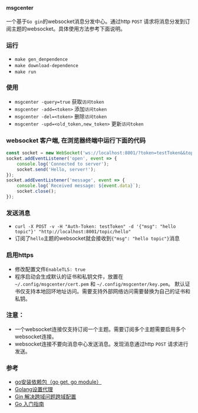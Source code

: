 #### msgcenter
一个基于`Go gin`的websocket消息分发中心。通过http `POST` 请求将消息分发到订阅主题的websocket。具体使用方法参考下面说明。

### 运行
- `make gen_denpendence`
- `make download-dependence`
- `make run`

### 使用
- `msgcenter -query=true` 获取`访问token`
- `msgcenter -add=<token>` 添加`访问token`
- `msgcenter -del=<token>` 删除`访问token`
- `msgcenter -upd=<old_token,new_token>` 更新`访问token`

### websocket 客户端, 在浏览器终端中运行下面的代码
```js
const socket = new WebSocket('ws://localhost:8001/?token=testToken&&topic=hello');
socket.addEventListener('open', event => {
    console.log('Connected to server');
    socket.send('Hello, server!');
});
socket.addEventListener('message', event => {
    console.log(`Received message: ${event.data}`);
    socket.close();
});
```

### 发送消息
- `curl -X POST -v -H "Auth-Token: testToken" -d '{"msg": "hello topic"}' "http://localhost:8001/topic/hello"`
- 订阅了`hello`主题的websocket就会接收到`{"msg": "hello topic"}`消息


### 启用https
- 修改配置文件`EnableTLS: true`
- 程序启动会生成默认的证书和私钥文件，放置在`~/.config/msgcenter/cert.pem` 和 `~/.config/msgcenter/key.pem`。 默认证书仅支持本地回环地址访问。需要支持外部网络访问需要替换为自己的证书和私钥。

### 注意：
- 一个websocket连接仅支持订阅一个主题。需要订阅多个主题需要启用多个websocket连接。
- websocket连接不要向消息中心发送消息。发现消息通过http `POST` 请求进行发送。

### 参考
- [go安装依赖包（go get, go module）](https://blog.csdn.net/weixin_41519463/article/details/103501485)
- [Golang设置代理](https://developer.aliyun.com/article/879662)
- [Gin 解决跨域问题跨域配置](https://juejin.cn/post/6871583587062415367)
- [Go 入门指南](https://learnku.com/docs/the-way-to-go)
